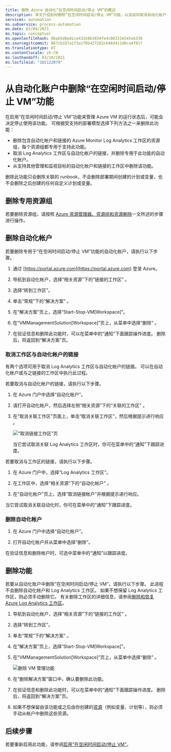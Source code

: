 ```yaml
---
title: 删除 Azure 自动化“在空闲时间启动/停止 VM”的概述
description: 本文介绍如何删除“在空闲时间启动/停止 VM”功能，以及如何取消自动化帐户与 Log Analytics 工作区的链接。
services: automation
ms.subservice: process-automation
ms.date: 03/04/2021
ms.topic: conceptual
ms.openlocfilehash: 0bab5d8e82ce432e9b3834fe4c003316545eb338
ms.sourcegitcommit: 867cb1b7a1f3a1f0b427282c648d411d0ca4f81f
ms.translationtype: HT
ms.contentlocale: zh-CN
ms.lasthandoff: 03/20/2021
ms.locfileid: "102122079"
---
```

# <a name="remove-startstop-vms-during-off-hours-from-automation-account"></a>从自动化账户中删除“在空闲时间启动/停止 VM”功能

在启用“在空闲时间启动/停止 VM”功能来管理 Azure VM 的运行状态后，可能会决定停止使用该功能。 可根据受支持的部署模型选择下列方法之一来删除此功能：

* 删除包含自动化帐户和链接的 Azure Monitor Log Analytics 工作区的资源组，每个资源组都专用于支持此功能。
* 取消 Log Analytics 工作区与自动化帐户的链接，并删除专用于此功能的自动化帐户。
* 从支持其他管理和监视目标的自动化帐户和链接的工作区中删除该功能。

删除此功能只会删除关联的 runbook，不会删除部署期间创建的计划或变量，也不会删除之后创建的任何自定义计划或变量。

## <a name="delete-the-dedicated-resource-group"></a>删除专用资源组

若要删除资源组，请按照 [Azure 资源管理器、资源组和资源删除](../azure-resource-manager/management/delete-resource-group.md)一文所述的步骤进行操作。

## <a name="delete-the-automation-account"></a>删除自动化帐户

若要删除专用于“在空闲时间启动/停止 VM”功能的自动化帐户，请执行以下步骤。

1. 通过 [https://portal.azure.com](https://portal.azure.com) 登录 Azure。

2. 导航到自动化帐户，选择“相关资源”下的“链接的工作区” 。

3. 选择“转到工作区”。

4. 单击“常规”下的“解决方案” 。

5. 在“解决方案”页上，选择“Start-Stop-VM[Workspace]”。

6. 在“VMManagementSolution[Workspace]”页上，从菜单中选择“删除” 。

7. 在验证信息和删除此功能时，可以在菜单中的“通知”下面跟踪操作进度。 删除后，将返回到“解决方案”页。

### <a name="unlink-workspace-from-automation-account"></a>取消工作区与自动化帐户的链接

有两个选项可用于取消 Log Analytics 工作区与自动化帐户的链接。 可以在自动化帐户或与之链接的工作区中执行此过程。

若要取消与自动化帐户的链接，请执行以下步骤。

1. 在 Azure 门户中选择“自动化帐户”。

2. 请打开自动化帐户，然后选择左侧“相关资源”下的“关联的工作区” 。

3. 在“取消关联工作区”页面上，单击“取消关联工作区”，然后根据提示进行响应 。

   ![“取消链接工作区”页](media/automation-solution-vm-management-remove/automation-unlink-workspace-blade.png)

    当它尝试取消关联 Log Analytics 工作区时，你可在菜单中的“通知”下跟踪进度。

若要取消与工作区的链接，请执行以下步骤。

1. 在 Azure 门户中，选择“Log Analytics 工作区”。

2. 在工作区中，选择“相关资源”下的“自动化帐户” 。

3. 在“自动化帐户”页上，选择“取消链接帐户”并根据提示进行响应。

当它尝试取消关联自动化时，你可在菜单中的“通知”下跟踪进度。

### <a name="delete-automation-account"></a>删除自动化帐户

1. 在 Azure 门户中选择“自动化帐户”。

2. 打开自动化帐户并从菜单中选择“删除”。

在验证信息和删除帐户时，可选中菜单中的“通知”以跟踪进度。

## <a name="delete-the-feature"></a>删除功能

若要从自动化账户中删除“在空闲时间启动/停止 VM”，请执行以下步骤。 此进程不会删除自动化帐户和 Log Analytics 工作区。 如果不想保留 Log Analytics 工作区，则必须手动删除它。 有关删除工作区的详细信息，请参阅[删除和恢复 Azure Log Analytics 工作区](../azure-monitor/logs/delete-workspace.md)。

1. 导航到自动化帐户，选择“相关资源”下的“链接的工作区” 。

2. 选择“转到工作区”。

3. 单击“常规”下的“解决方案” 。

4. 在“解决方案”页上，选择“Start-Stop-VM[Workspace]”。

5. 在“VMManagementSolution[Workspace]”页上，从菜单中选择“删除” 。

    ![删除 VM 管理功能](media/automation-solution-vm-management/vm-management-solution-delete.png)

6. 在“删除解决方案”窗口中，确认要删除此功能。

7. 在验证信息和删除此功能时，可以在菜单中的“通知”下面跟踪操作进度。 删除后，将返回到“解决方案”页。

8. 如果不想保留由该功能或之后由你创建的[资源](automation-solution-vm-management.md#components)（例如变量、计划等），则必须手动从帐户中删除这些资源。

## <a name="next-steps"></a>后续步骤

若要重新启用此功能，请参阅[启用“在空闲时间启动/停止 VM”](automation-solution-vm-management-enable.md)。